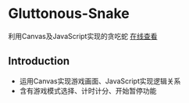# Gluttonous-Snake
利用Canvas及JavaScript实现的贪吃蛇
[在线查看](http://www.caojiacong.cn/snake)

## Introduction
* 运用Canvas实现游戏画面、JavaScript实现逻辑关系
* 含有游戏模式选择、计时计分、开始暂停功能
